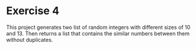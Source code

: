 # Exercise 4
This project generates two list of random integers with different
sizes of 10 and 13. Then returns a list that contains the similar
numbers between them without duplicates.

